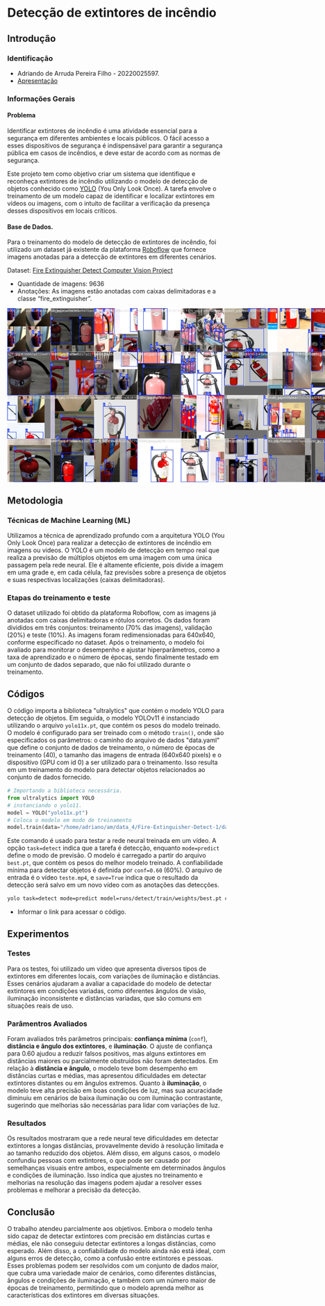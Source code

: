 # Detecção de extintores de incêndio

## Introdução

### Identificação 
* Adriando de Arruda Pereira Filho - 20220025597.
* [Apresentação](https://www.canva.com/design/DAGc2kmDxOA/7aXfJZhABipGFpwxNXxM1A/view?utm_content=DAGc2kmDxOA&utm_campaign=designshare&utm_medium=link2&utm_source=uniquelinks&utlId=h30b63acd40) 

### Informações Gerais 
#### Problema
Identificar extintores de incêndio é uma atividade essencial para a segurança em diferentes ambientes e locais públicos. O fácil acesso a esses dispositivos de segurança é indispensável para garantir a segurança pública em casos de incêndios, e deve estar de acordo com as normas de segurança.

Este projeto tem como objetivo criar um sistema que identifique e reconheça extintores de incêndio utilizando o modelo de detecção de objetos conhecido como [YOLO](https://docs.ultralytics.com/pt) (You Only Look Once). A tarefa envolve o treinamento de um modelo capaz de identificar e localizar extintores em vídeos ou imagens, com o intuito de facilitar a verificação da presença desses dispositivos em locais críticos.
#### Base de Dados.
Para o treinamento do modelo de detecção de extintores de incêndio, foi utilizado um dataset já existente da plataforma [Roboflow](https://roboflow.com/) que fornece imagens anotadas para a detecção de extintores em diferentes cenários.

Dataset: [Fire Extinguisher Detect Computer Vision Project](https://universe.roboflow.com/fire-extinguisher-detect-ddy5c/fire-extinguisher-detect)
* Quantidade de imagens: 9636
* Anotações: As imagens estão anotadas com caixas delimitadoras e a classe “fire_extinguisher”.
<div style="display: flex; justify-content: space-around;">
  <img src="./imagens/train_batch0.jpg" width="400" />
  <img src="./imagens/train_batch1.jpg" width="400" />
</div>

## Metodologia 
### Técnicas de Machine Learning (ML)
Utilizamos a técnica de aprendizado profundo com a arquitetura YOLO (You Only Look Once) para realizar a detecção de extintores de incêndio em imagens ou videos. O YOLO é um modelo de detecção em tempo real que realiza a previsão de múltiplos objetos em uma imagem com uma única passagem pela rede neural. Ele é altamente eficiente, pois divide a imagem em uma grade e, em cada célula, faz previsões sobre a presença de objetos e suas respectivas localizações (caixas delimitadoras).
### Etapas do treinamento e teste
O dataset utilizado foi obtido da plataforma Roboflow, com as imagens já anotadas com caixas delimitadoras e rótulos corretos. Os dados foram divididos em três conjuntos: treinamento (70% das imagens), validação (20%) e teste (10%). As imagens foram redimensionadas para 640x640, conforme especificado no dataset. Após o treinamento, o modelo foi avaliado para monitorar o desempenho e ajustar hiperparâmetros, como a taxa de aprendizado e o número de épocas, sendo finalmente testado em um conjunto de dados separado, que não foi utilizado durante o treinamento.
## Códigos 
O código importa a biblioteca "ultralytics" que contém o modelo YOLO para detecção de objetos. Em seguida, o modelo YOLOv11 é instanciado utilizando o arquivo `yolo11x.pt`, que contém os pesos do modelo treinado. O modelo é configurado para ser treinado com o método `train()`, onde são especificados os parâmetros: o caminho do arquivo de dados "data.yaml" que define o conjunto de dados de treinamento, o número de épocas de treinamento (40), o tamanho das imagens de entrada (640x640 pixels) e o dispositivo (GPU com id 0) a ser utilizado para o treinamento. Isso resulta em um treinamento do modelo para detectar objetos relacionados ao conjunto de dados fornecido.
```python
# Importando a biblioteca necessária.
from ultralytics import YOLO
# instanciando o yolo11.
model = YOLO("yolo11x.pt")
# Coloca o modelo em modo de treinamento
model.train(data="/home/adriano/am/data_4/Fire-Extinguisher-Detect-1/data.yaml", epochs=40, imgsz=640, device=0)
```
Este comando é usado para testar a rede neural treinada em um vídeo. A opção `task=detect` indica que a tarefa é detecção, enquanto `mode=predict` define o modo de previsão. O modelo é carregado a partir do arquivo `best.pt`, que contém os pesos do melhor modelo treinado. A confiabilidade mínima para detectar objetos é definida por `conf=0.60` (60%). O arquivo de entrada é o vídeo `teste.mp4`, e `save=True` indica que o resultado da detecção será salvo em um novo vídeo com as anotações das detecções.
```sh
yolo task=detect mode=predict model=runs/detect/train/weights/best.pt conf=0.60 source='teste.mp4' save=True
``` 
* Informar o link para acessar o código.
## Experimentos
### Testes
Para os testes, foi utilizado um vídeo que apresenta diversos tipos de extintores em diferentes locais, com variações de iluminação e distâncias. Esses cenários ajudaram a avaliar a capacidade do modelo de detectar extintores em condições variadas, como diferentes ângulos de visão, iluminação inconsistente e distâncias variadas, que são comuns em situações reais de uso.
### Parâmentros Avaliados
Foram avaliados três parâmetros principais: **confiança mínima** (`conf`), **distância e ângulo dos extintores**, e **iluminação**. O ajuste de confiança para 0.60 ajudou a reduzir falsos positivos, mas alguns extintores em distâncias maiores ou parcialmente obstruídos não foram detectados. Em relação à **distância e ângulo**, o modelo teve bom desempenho em distâncias curtas e médias, mas apresentou dificuldades em detectar extintores distantes ou em ângulos extremos. Quanto à **iluminação**, o modelo teve alta precisão em boas condições de luz, mas sua acuracidade diminuiu em cenários de baixa iluminação ou com iluminação contrastante, sugerindo que melhorias são necessárias para lidar com variações de luz.
### Resultados
Os resultados mostraram que a rede neural teve dificuldades em detectar extintores a longas distâncias, provavelmente devido à resolução limitada e ao tamanho reduzido dos objetos. Além disso, em alguns casos, o modelo confundiu pessoas com extintores, o que pode ser causado por semelhanças visuais entre ambos, especialmente em determinados ângulos e condições de iluminação. Isso indica que ajustes no treinamento e melhorias na resolução das imagens podem ajudar a resolver esses problemas e melhorar a precisão da detecção. 
## Conclusão 
O trabalho atendeu parcialmente aos objetivos. Embora o modelo tenha sido capaz de detectar extintores com precisão em distâncias curtas e médias, ele não conseguiu detectar extintores a longas distâncias, como esperado. Além disso, a confiabilidade do modelo ainda não está ideal, com alguns erros de detecção, como a confusão entre extintores e pessoas. Esses problemas podem ser resolvidos com um conjunto de dados maior, que cubra uma variedade maior de cenários, como diferentes distâncias, ângulos e condições de iluminação, e também com um número maior de épocas de treinamento, permitindo que o modelo aprenda melhor as características dos extintores em diversas situações.
